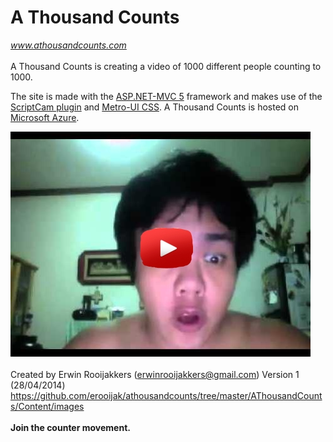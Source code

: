 A Thousand Counts
=================
_www.athousandcounts.com_
<br><br> 
A Thousand Counts is creating a video of 1000 different people counting to 1000.

The site is made with the [ASP.NET-MVC 5](http://www.asp.net/mvc) framework and makes use of the [ScriptCam plugin](https://www.scriptcam.com/) and [Metro-UI CSS](http://metroui.org.ua/). A Thousand Counts is hosted on [Microsoft Azure](https://azure.microsoft.com/en-us/).

[![A Thousand Counts](https://github.com/erooijak/athousandcounts/blob/master/AThousandCounts/Content/images/athousandcounts_29_pioneers_YouTubevideo.jpg)](https://www.youtube.com/watch?v=4JWUwdvbwpM)
<br><br> 
Created by Erwin Rooijakkers (erwinrooijakkers@gmail.com)
Version 1 (28/04/2014)
https://github.com/erooijak/athousandcounts/tree/master/AThousandCounts/Content/images
<br><br> 
**Join the counter movement.**
